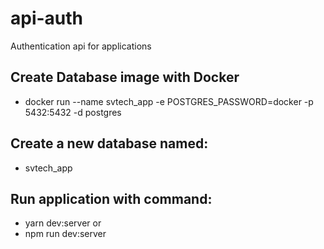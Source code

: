 # api-auth

Authentication api for applications

## Create Database image with Docker

- docker run --name svtech_app -e POSTGRES_PASSWORD=docker -p 5432:5432 -d postgres

## Create a new database named:

- svtech_app

## Run application with command:

- yarn dev:server
  or
- npm run dev:server
